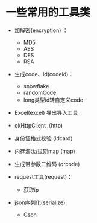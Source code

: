# 一些常用的工具类

+ 加解密(encryption) ：
    + MD5 
    + AES 
    + DES 
    + RSA

+ 生成code、id(codeid)：
    + snowflake 
    + randomCode 
    + long类型id转自定义code
    
+ Excel(excel) 导出导入工具

+ okHttpClient（http)

+ 身份证格式校验 (idcard)

+ 内存淘汰/过期map (map)

+ 生成带参数二维码 (qrcode)

+ request工具(request)： 
    + 获取ip 
+ json序列化(serialize): 
    + Gson
